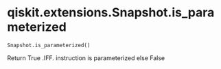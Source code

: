 # qiskit.extensions.Snapshot.is\_parameterized

`Snapshot.is_parameterized()`

Return True .IFF. instruction is parameterized else False
